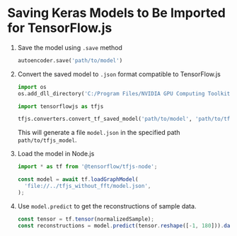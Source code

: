 # Saving Keras Models to Be Imported for TensorFlow.js

1. Save the model using `.save` method
    ```python
    autoencoder.save('path/to/model')
    ```

2. Convert the saved model to `.json` format compatible to TensorFlow.js
    ```python
    import os
    os.add_dll_directory('C:/Program Files/NVIDIA GPU Computing Toolkit/CUDA/v11.6/bin')

    import tensorflowjs as tfjs

    tfjs.converters.convert_tf_saved_model('path/to/model', 'path/to/tfjs_model')
    ```

    This will generate a file `model.json` in the specified path `path/to/tfjs_model`.

3. Load the model in Node.js
    ```typescript
    import * as tf from '@tensorflow/tfjs-node';

    const model = await tf.loadGraphModel(
      'file://../tfjs_without_fft/model.json',
    );
    ```

4. Use `model.predict` to get the reconstructions of sample data.
    ```typescript
    const tensor = tf.tensor(normalizedSample);
    const reconstructions = model.predict(tensor.reshape([-1, 180])).dataSync();
    ```
